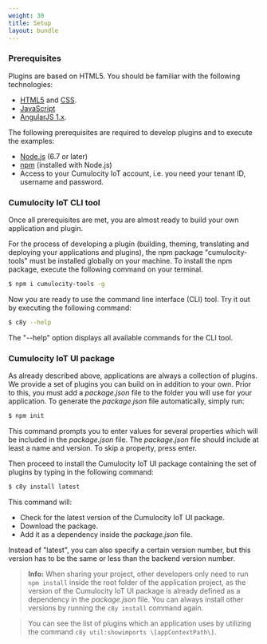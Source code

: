 ```yaml
---
weight: 30
title: Setup
layout: bundle
---
```


### <a name="prerequisites"></a>Prerequisites

Plugins are based on HTML5. You should be familiar with the following technologies:

* [HTML5](https://developer.mozilla.org/en-US/docs/Web/Guide/HTML/HTML5) and [CSS](https://developer.mozilla.org/en-US/docs/Web/CSS).
* [JavaScript](https://developer.mozilla.org/en-US/docs/Web/JavaScript)
* [AngularJS 1.x](https://angularjs.org/).


The following prerequisites are required to develop plugins and to execute the examples:

* [Node.js](http://nodejs.org/) (6.7 or later)
* [npm](https://www.npmjs.com/) (installed with Node.js)
* Access to your Cumulocity IoT account, i.e. you need your tenant ID, username and password.

### <a name="cli-tool"></a>Cumulocity IoT CLI tool

Once all prerequisites are met, you are almost ready to build your own application and plugin.

For the process of developing a plugin (building, theming, translating and deploying your applications and plugins), the npm package "cumulocity-tools" must be installed globally on your machine. To install the npm package, execute the following command on your terminal.

```bash
$ npm i cumulocity-tools -g
```

Now you are ready to use the command line interface (CLI) tool. Try it out by executing the following command:

```bash
$ c8y --help
```

The "--help" option displays all available commands for the CLI tool.

### <a name="ui-package"></a>Cumulocity IoT UI package

As already described above, applications are always a collection of plugins. We provide a set of plugins you can build on in addition to your own. Prior to this, you must add a *package.json* file to the folder you will use for your application. To generate the *package.json* file automatically, simply run:

```bash
$ npm init
```

This command prompts you to enter values for several properties which will be included in the *package.json* file. The *package.json* file should include at least a name and version. To skip a property, press enter.

Then proceed to install the Cumulocity IoT UI package containing the set of plugins by typing in the following command:

```bash
$ c8y install latest
```

This command will:

- Check for the latest version of the Cumulocity IoT UI package.
- Download the package.
- Add it as a dependency inside the *package.json* file.

Instead of "latest", you can also specify a certain version number, but this version has to be the same or less than the backend version number.

> **Info:** When sharing your project, other developers only need to run  `npm install` inside the root folder of the application project, as the version of the Cumulocity IoT UI package is already defined as a dependency in the *package.json* file. You can always install other versions by running the `c8y install` command again.

> You can see the list of plugins which an application uses by utilizing the command `c8y util:showimports \[appContextPath\]`.
